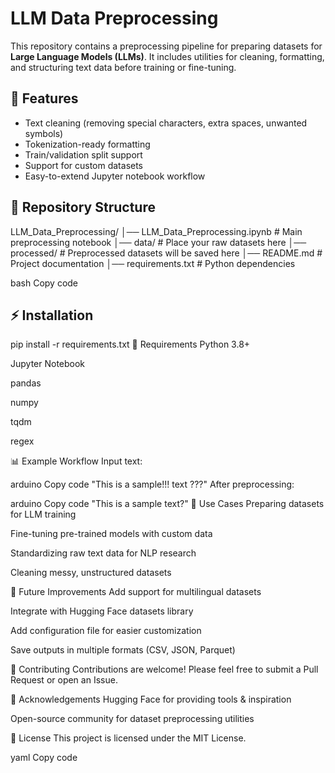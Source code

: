 
# LLM Data Preprocessing  

This repository contains a preprocessing pipeline for preparing datasets for **Large Language Models (LLMs)**. It includes utilities for cleaning, formatting, and structuring text data before training or fine-tuning.  

## 🚀 Features  
- Text cleaning (removing special characters, extra spaces, unwanted symbols)  
- Tokenization-ready formatting  
- Train/validation split support  
- Support for custom datasets  
- Easy-to-extend Jupyter notebook workflow  

## 📂 Repository Structure  
LLM_Data_Preprocessing/
│── LLM_Data_Preprocessing.ipynb # Main preprocessing notebook
│── data/ # Place your raw datasets here
│── processed/ # Preprocessed datasets will be saved here
│── README.md # Project documentation
│── requirements.txt # Python dependencies

bash
Copy code

## ⚡ Installation 
pip install -r requirements.txt
🔧 Requirements
Python 3.8+

Jupyter Notebook

pandas

numpy

tqdm

regex

📊 Example Workflow
Input text:

arduino
Copy code
"This   is a    sample!!!  text   ???"
After preprocessing:

arduino
Copy code
"This is a sample text?"
📌 Use Cases
Preparing datasets for LLM training

Fine-tuning pre-trained models with custom data

Standardizing raw text data for NLP research

Cleaning messy, unstructured datasets

🧩 Future Improvements
 Add support for multilingual datasets

 Integrate with Hugging Face datasets library

 Add configuration file for easier customization

 Save outputs in multiple formats (CSV, JSON, Parquet)

🤝 Contributing
Contributions are welcome! Please feel free to submit a Pull Request or open an Issue.

🙌 Acknowledgements
Hugging Face for providing tools & inspiration

Open-source community for dataset preprocessing utilities

📜 License
This project is licensed under the MIT License.

yaml
Copy code
